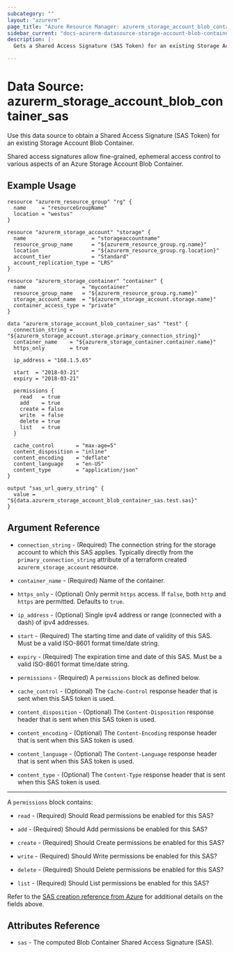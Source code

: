 ```yaml
---
subcategory: ""
layout: "azurerm"
page_title: "Azure Resource Manager: azurerm_storage_account_blob_container_sas"
sidebar_current: "docs-azurerm-datasource-storage-account-blob-container-sas"
description: |-
  Gets a Shared Access Signature (SAS Token) for an existing Storage Account Blob Container.

---
```


# Data Source: azurerm_storage_account_blob_container_sas

Use this data source to obtain a Shared Access Signature (SAS Token) for an existing Storage Account Blob Container.

Shared access signatures allow fine-grained, ephemeral access control to various aspects of an Azure Storage Account Blob Container.

## Example Usage

```hcl
resource "azurerm_resource_group" "rg" {
  name     = "resourceGroupName"
  location = "westus"
}

resource "azurerm_storage_account" "storage" {
  name                     = "storageaccountname"
  resource_group_name      = "${azurerm_resource_group.rg.name}"
  location                 = "${azurerm_resource_group.rg.location}"
  account_tier             = "Standard"
  account_replication_type = "LRS"
}

resource "azurerm_storage_container" "container" {
  name                  = "mycontainer"
  resource_group_name   = "${azurerm_resource_group.rg.name}"
  storage_account_name  = "${azurerm_storage_account.storage.name}"
  container_access_type = "private"
}

data "azurerm_storage_account_blob_container_sas" "test" {
  connection_string = "${azurerm_storage_account.storage.primary_connection_string}"
  container_name    = "${azurerm_storage_container.container.name}"
  https_only        = true

  ip_address = "168.1.5.65"

  start  = "2018-03-21"
  expiry = "2018-03-21"

  permissions {
    read   = true
    add    = true
    create = false
    write  = false
    delete = true
    list   = true
  }

  cache_control       = "max-age=5"
  content_disposition = "inline"
  content_encoding    = "deflate"
  content_language    = "en-US"
  content_type        = "application/json"
}

output "sas_url_query_string" {
  value = "${data.azurerm_storage_account_blob_container_sas.test.sas}"
}
```

## Argument Reference

* `connection_string` - (Required) The connection string for the storage account to which this SAS applies. Typically directly from the `primary_connection_string` attribute of a terraform created `azurerm_storage_account` resource.

* `container_name` - (Required) Name of the container.

* `https_only` - (Optional) Only permit `https` access. If `false`, both `http` and `https` are permitted. Defaults to `true`.

* `ip_address` - (Optional) Single ipv4 address or range (connected with a dash) of ipv4 addresses.

* `start` - (Required) The starting time and date of validity of this SAS. Must be a valid ISO-8601 format time/date string.

* `expiry` - (Required) The expiration time and date of this SAS. Must be a valid ISO-8601 format time/date string.

* `permissions` - (Required) A `permissions` block as defined below.

* `cache_control` - (Optional) The `Cache-Control` response header that is sent when this SAS token is used.

* `content_disposition` - (Optional) The `Content-Disposition` response header that is sent when this SAS token is used.

* `content_encoding` - (Optional) The `Content-Encoding` response header that is sent when this SAS token is used.

* `content_language` - (Optional) The `Content-Language` response header that is sent when this SAS token is used.

* `content_type` - (Optional) The `Content-Type` response header that is sent when this SAS token is used.

---

A `permissions` block contains:

* `read` - (Required) Should Read permissions be enabled for this SAS?

* `add` - (Required) Should Add permissions be enabled for this SAS?

* `create` - (Required) Should Create permissions be enabled for this SAS?

* `write` - (Required) Should Write permissions be enabled for this SAS?

* `delete` - (Required) Should Delete permissions be enabled for this SAS?

* `list` - (Required) Should List permissions be enabled for this SAS?

Refer to the [SAS creation reference from Azure](https://docs.microsoft.com/en-us/rest/api/storageservices/create-service-sas)
for additional details on the fields above.

## Attributes Reference

* `sas` - The computed Blob Container Shared Access Signature (SAS).
